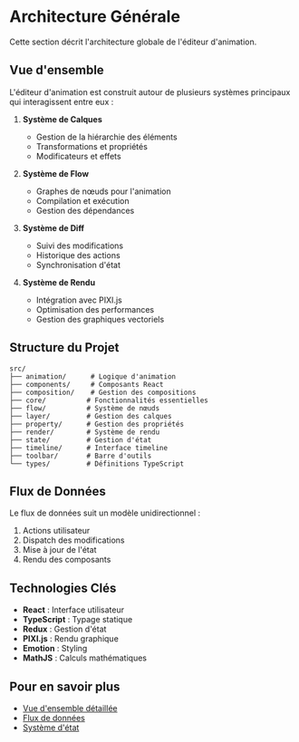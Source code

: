 # Architecture Générale

Cette section décrit l'architecture globale de l'éditeur d'animation.

## Vue d'ensemble

L'éditeur d'animation est construit autour de plusieurs systèmes principaux qui interagissent entre eux :

1. **Système de Calques**

    - Gestion de la hiérarchie des éléments
    - Transformations et propriétés
    - Modificateurs et effets

2. **Système de Flow**

    - Graphes de nœuds pour l'animation
    - Compilation et exécution
    - Gestion des dépendances

3. **Système de Diff**

    - Suivi des modifications
    - Historique des actions
    - Synchronisation d'état

4. **Système de Rendu**
    - Intégration avec PIXI.js
    - Optimisation des performances
    - Gestion des graphiques vectoriels

## Structure du Projet

```
src/
├── animation/      # Logique d'animation
├── components/     # Composants React
├── composition/    # Gestion des compositions
├── core/          # Fonctionnalités essentielles
├── flow/          # Système de nœuds
├── layer/         # Gestion des calques
├── property/      # Gestion des propriétés
├── render/        # Système de rendu
├── state/         # Gestion d'état
├── timeline/      # Interface timeline
├── toolbar/       # Barre d'outils
└── types/         # Définitions TypeScript
```

## Flux de Données

Le flux de données suit un modèle unidirectionnel :

1. Actions utilisateur
2. Dispatch des modifications
3. Mise à jour de l'état
4. Rendu des composants

## Technologies Clés

-   **React** : Interface utilisateur
-   **TypeScript** : Typage statique
-   **Redux** : Gestion d'état
-   **PIXI.js** : Rendu graphique
-   **Emotion** : Styling
-   **MathJS** : Calculs mathématiques

## Pour en savoir plus

-   [Vue d'ensemble détaillée](./overview.md)
-   [Flux de données](./data-flow.md)
-   [Système d'état](./state.md)
